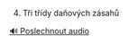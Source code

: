 
4. Tři třídy daňových zásahů

[🔊 Poslechnout audio](/data/7-paragraphs/audio/chapter_147/para_002-4-Ti-tdy-daovch-zsah.mp3)
